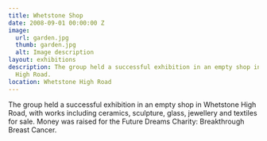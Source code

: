 ```yaml
---
title: Whetstone Shop
date: 2008-09-01 00:00:00 Z
image:
  url: garden.jpg
  thumb: garden.jpg
  alt: Image description
layout: exhibitions
description: The group held a successful exhibition in an empty shop in Whetstone
  High Road.
location: Whetstone High Road
---
```


The group held a successful exhibition in an empty shop in Whetstone High Road, with works including ceramics, sculpture, glass, jewellery and textiles for sale. Money was raised for the Future Dreams Charity: Breakthrough Breast Cancer.
